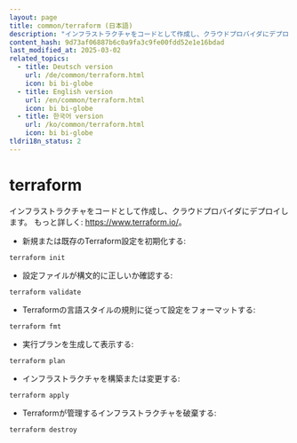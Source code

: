 ```yaml
---
layout: page
title: common/terraform (日本語)
description: "インフラストラクチャをコードとして作成し、クラウドプロバイダにデプロイします。"
content_hash: 9d73af06887b6c0a9fa3c9fe00fdd52e1e16bdad
last_modified_at: 2025-03-02
related_topics:
  - title: Deutsch version
    url: /de/common/terraform.html
    icon: bi bi-globe
  - title: English version
    url: /en/common/terraform.html
    icon: bi bi-globe
  - title: 한국어 version
    url: /ko/common/terraform.html
    icon: bi bi-globe
tldri18n_status: 2
---
```

# terraform

インフラストラクチャをコードとして作成し、クラウドプロバイダにデプロイします。
もっと詳しく: <https://www.terraform.io/>。

- 新規または既存のTerraform設定を初期化する:

`terraform init`

- 設定ファイルが構文的に正しいか確認する:

`terraform validate`

- Terraformの言語スタイルの規則に従って設定をフォーマットする:

`terraform fmt`

- 実行プランを生成して表示する:

`terraform plan`

- インフラストラクチャを構築または変更する:

`terraform apply`

- Terraformが管理するインフラストラクチャを破棄する:

`terraform destroy`

